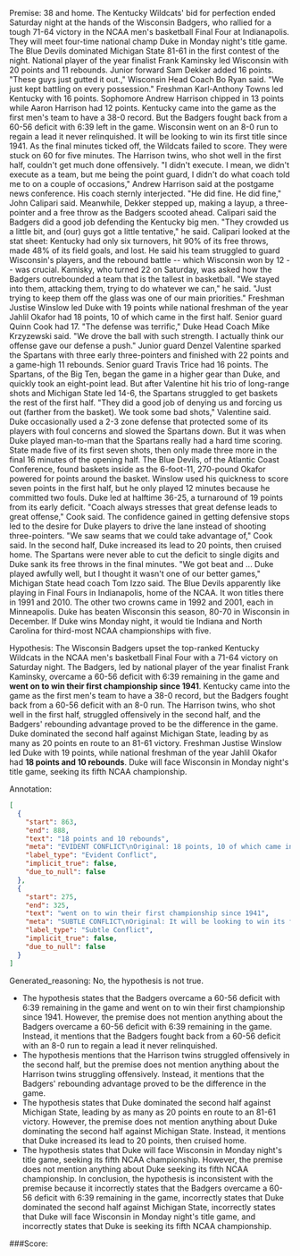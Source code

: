 
Premise:
38 and home. The Kentucky Wildcats' bid for perfection ended Saturday night at the hands of the Wisconsin Badgers, who rallied for a tough 71-64 victory in the NCAA men's basketball Final Four at Indianapolis. They will meet four-time national champ Duke in Monday night's title game. The Blue Devils dominated Michigan State 81-61 in the first contest of the night. National player of the year finalist Frank Kaminsky led Wisconsin with 20 points and 11 rebounds. Junior forward Sam Dekker added 16 points. "These guys just gutted it out.," Wisconsin Head Coach Bo Ryan said. "We just kept battling on every possession." Freshman Karl-Anthony Towns led Kentucky with 16 points. Sophomore Andrew Harrison chipped in 13 points while Aaron Harrison had 12 points. Kentucky came into the game as the first men's team to have a 38-0 record. But the Badgers fought back from a 60-56 deficit with 6:39 left in the game. Wisconsin went on an 8-0 run to regain a lead it never relinquished. It will be looking to win its first title since 1941. As the final minutes ticked off, the Wildcats failed to score. They were stuck on 60 for five minutes. The Harrison twins, who shot well in the first half, couldn't get much done offensively. "I didn't execute. I mean, we didn't execute as a team, but me being the point guard, I didn't do what coach told me to on a couple of occasions," Andrew Harrison said at the postgame news conference. His coach sternly interjected. "He did fine. He did fine," John Calipari said. Meanwhile, Dekker stepped up, making a layup, a three-pointer and a free throw as the Badgers scooted ahead. Calipari said the Badgers did a good job defending the Kentucky big men. "They crowded us a little bit, and (our) guys got a little tentative," he said. Calipari looked at the stat sheet: Kentucky had only six turnovers, hit 90% of its free throws, made 48% of its field goals, and lost. He said his team struggled to guard Wisconsin's players, and the rebound battle -- which Wisconsin won by 12 -- was crucial. Kamisky, who turned 22 on Saturday, was asked how the Badgers outrebounded a team that is the tallest in basketball. "We stayed into them, attacking them, trying to do whatever we can," he said. "Just trying to keep them off the glass was one of our main priorities." Freshman Justise Winslow led Duke with 19 points while national freshman of the year Jahlil Okafor had 18 points, 10 of which came in the first half. Senior guard Quinn Cook had 17. "The defense was terrific," Duke Head Coach Mike Krzyzewski said. "We drove the ball with such strength. I actually think our offense gave our defense a push." Junior guard Denzel Valentine sparked the Spartans with three early three-pointers and finished with 22 points and a game-high 11 rebounds. Senior guard Travis Trice had 16 points. The Spartans, of the Big Ten, began the game in a higher gear than Duke, and quickly took an eight-point lead. But after Valentine hit his trio of long-range shots and Michigan State led 14-6, the Spartans struggled to get baskets the rest of the first half. "They did a good job of denying us and forcing us out (farther from the basket). We took some bad shots," Valentine said. Duke occasionally used a 2-3 zone defense that protected some of its players with foul concerns and slowed the Spartans down. But it was when Duke played man-to-man that the Spartans really had a hard time scoring. State made five of its first seven shots, then only made three more in the final 16 minutes of the opening half. The Blue Devils, of the Atlantic Coast Conference, found baskets inside as the 6-foot-11, 270-pound Okafor powered for points around the basket. Winslow used his quickness to score seven points in the first half, but he only played 12 minutes because he committed two fouls. Duke led at halftime 36-25, a turnaround of 19 points from its early deficit. "Coach always stresses that great defense leads to great offense," Cook said. The confidence gained in getting defensive stops led to the desire for Duke players to drive the lane instead of shooting three-pointers. "We saw seams that we could take advantage of," Cook said. In the second half, Duke increased its lead to 20 points, then cruised home. The Spartans were never able to cut the deficit to single digits and Duke sank its free throws in the final minutes. "We got beat and ...  Duke played awfully well, but I thought it wasn't one of our better games," Michigan State head coach Tom Izzo said. The Blue Devils apparently like playing in Final Fours in Indianapolis, home of the NCAA. It won titles there in 1991 and 2010. The other two crowns came in 1992 and 2001, each in Minneapolis. Duke has beaten Wisconsin this season, 80-70 in Wisconsin in December. If Duke wins Monday night, it would tie Indiana and North Carolina for third-most NCAA championships with five.


Hypothesis:
The Wisconsin Badgers upset the top-ranked Kentucky Wildcats in the NCAA men's basketball Final Four with a 71-64 victory on Saturday night. The Badgers, led by national player of the year finalist Frank Kaminsky, overcame a 60-56 deficit with 6:39 remaining in the game and **went on to win their first championship since 1941**. Kentucky came into the game as the first men's team to have a 38-0 record, but the Badgers fought back from a 60-56 deficit with an 8-0 run. The Harrison twins, who shot well in the first half, struggled offensively in the second half, and the Badgers' rebounding advantage proved to be the difference in the game. Duke dominated the second half against Michigan State, leading by as many as 20 points en route to an 81-61 victory. Freshman Justise Winslow led Duke with 19 points, while national freshman of the year Jahlil Okafor had **18 points and 10 rebounds**. Duke will face Wisconsin in Monday night's title game, seeking its fifth NCAA championship.

Annotation:
```json
[
  {
    "start": 863,
    "end": 888,
    "text": "18 points and 10 rebounds",
    "meta": "EVIDENT CONFLICT\nOriginal: 18 points, 10 of which came in the first half\nGenerated: 18 points and 10 rebounds",
    "label_type": "Evident Conflict",
    "implicit_true": false,
    "due_to_null": false
  },
  {
    "start": 275,
    "end": 325,
    "text": "went on to win their first championship since 1941",
    "meta": "SUBTLE CONFLICT\nOriginal: It will be looking to win its first title since 1941\nGenerated: went on to win their first championship since 1941",
    "label_type": "Subtle Conflict",
    "implicit_true": false,
    "due_to_null": false
  }
]
```

Generated_reasoning:
No, the hypothesis is not true. 
- The hypothesis states that the Badgers overcame a 60-56 deficit with 6:39 remaining in the game and went on to win their first championship since 1941. However, the premise does not mention anything about the Badgers overcame a 60-56 deficit with 6:39 remaining in the game. Instead, it mentions that the Badgers fought back from a 60-56 deficit with an 8-0 run to regain a lead it never relinquished. 
- The hypothesis mentions that the Harrison twins struggled offensively in the second half, but the premise does not mention anything about the Harrison twins struggling offensively. Instead, it mentions that the Badgers' rebounding advantage proved to be the difference in the game. 
- The hypothesis states that Duke dominated the second half against Michigan State, leading by as many as 20 points en route to an 81-61 victory. However, the premise does not mention anything about Duke dominating the second half against Michigan State. Instead, it mentions that Duke increased its lead to 20 points, then cruised home. 
- The hypothesis states that Duke will face Wisconsin in Monday night's title game, seeking its fifth NCAA championship. However, the premise does not mention anything about Duke seeking its fifth NCAA championship. In conclusion, the hypothesis is inconsistent with the premise because it incorrectly states that the Badgers overcame a 60-56 deficit with 6:39 remaining in the game, incorrectly states that Duke dominated the second half against Michigan State, incorrectly states that Duke will face Wisconsin in Monday night's title game, and incorrectly states that Duke is seeking its fifth NCAA championship.

###Score:
